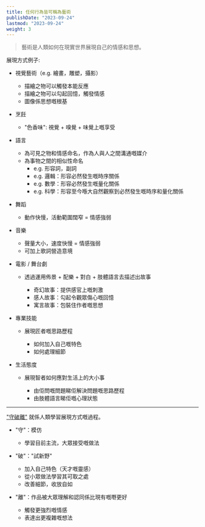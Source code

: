 ```yaml
---
title: 任何行為皆可稱為藝術
publishDate: "2023-09-24"
lastmod: "2023-09-24"
weight: 3
---
```


> 藝術是人類如何在現實世界展現自己的情感和思想。

展現方式例子:

- 視覺藝術（e.g. 繪畫，雕塑，攝影）

  - 描繪之物可以觸發本能反應
  - 描繪之物可以勾起回憶，觸發情感
  - 圖像係思想嘅根基

- 烹飪

  - "色香味": 視覺 + 嗅覺 + 味覺上嘅享受

- 語言

  - 為可見之物和情感命名，作為人與人之間溝通嘅媒介
  - 為事物之間的相似性命名
    - e.g. 形容詞，副詞
    - e.g. 邏輯：形容必然發生嘅時序關係
    - e.g. 數學：形容必然發生嘅量化關係
    - e.g. 科學：形容至今喺大自然觀察到必然發生嘅時序和量化關係

- 舞蹈

  - 動作快慢，活動範圍闊窄 = 情感強弱

- 音樂

  - 聲量大小，速度快慢 = 情感強弱
  - 可加上歌詞營造意境

- 電影 / 舞台劇

  - 透過運用佈景 + 配樂 + 對白 + 肢體語言去描述出故事

    - 奇幻故事：提供感官上嘅刺激
    - 感人故事：勾起令觀眾傷心嘅回憶
    - 寓言故事：包裝住作者嘅思想

- 專業技能

  - 展現匠者嘅思路歷程

    - 如何加入自己嘅特色
    - 如何處理細節

- 生活態度

  - 展現智者如何應對生活上的大小事

    - 由佢問嘅問題睇佢解決問題嘅思路歷程
    - 由肢體語言睇佢嘅心理狀態

---

["守破離"](/my-writings/變強之路是不斷的守破離) 就係人類學習展現方式嘅過程。

- "守"：模仿

  - 學習目前主流，大眾接受嘅做法

- "破"："試新野"

  - 加入自己特色（天才嘅靈感）
  - 從小眾做法學習其可取之處
  - 改善細節，收放自如

- "離"：作品被大眾理解和認同係比現有嘅嘢更好
  - 觸發更強烈嘅情感
  - 表達出更複雜嘅想法

